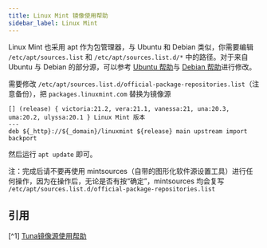 ```yaml
---
title: Linux Mint 镜像使用帮助
sidebar_label: Linux Mint
---
```


Linux Mint 也采用 apt 作为包管理器，与 Ubuntu 和 Debian 类似，你需要编辑 `/etc/apt/sources.list` 和 `/etc/apt/sources.list.d/*` 中的路径。对于来自 Ubuntu 与 Debian 的部分源，可以参考 [Ubuntu 帮助](./ubuntu.md)与 [Debian 帮助](./debian.md)进行修改。

需要修改 `/etc/apt/sources.list.d/official-package-repositories.list`（注意备份），把 `packages.linuxmint.com` 替换为镜像源

```deb varcode
[] (release) { victoria:21.2, vera:21.1, vanessa:21, una:20.3, uma:20.2, ulyssa:20.1 } Linux Mint 版本
---
deb ${_http}://${_domain}/linuxmint ${release} main upstream import backport
```

然后运行 `apt update` 即可。

注：完成后请不要再使用 mintsources（自带的图形化软件源设置工具）进行任何操作，因为在操作后，无论是否有按“确定”，mintsources 均会复写 `/etc/apt/sources.list.d/official-package-repositories.list`

## 引用
[^1] [Tuna镜像源使用帮助](https://mirrors.tuna.tsinghua.edu.cn/help/CPAN/)  
